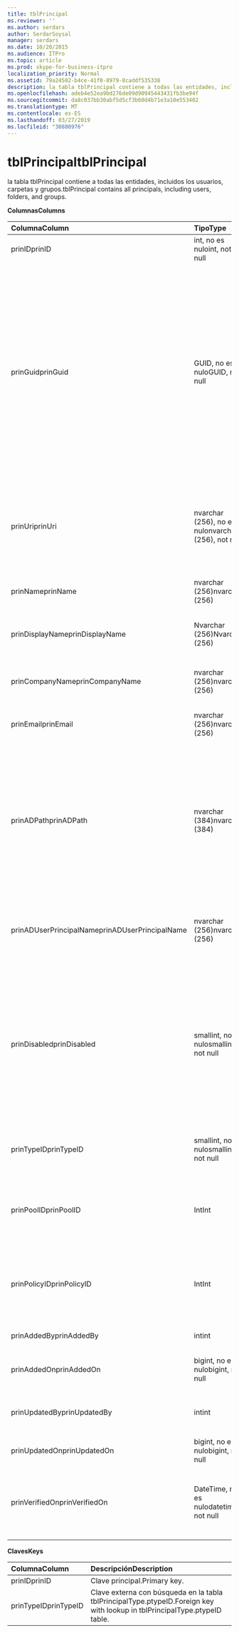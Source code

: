 ```yaml
---
title: tblPrincipal
ms.reviewer: ''
ms.author: serdars
author: SerdarSoysal
manager: serdars
ms.date: 10/20/2015
ms.audience: ITPro
ms.topic: article
ms.prod: skype-for-business-itpro
localization_priority: Normal
ms.assetid: 79a24502-b4ce-41f0-8979-8caddf535338
description: la tabla tblPrincipal contiene a todas las entidades, incluidos los usuarios, carpetas y grupos.
ms.openlocfilehash: adeb4e52ea9bd276de09d90945443431fb3be94f
ms.sourcegitcommit: da8c037bb30abf5d5cf3b60d4b71e3a10e553402
ms.translationtype: MT
ms.contentlocale: es-ES
ms.lasthandoff: 03/27/2019
ms.locfileid: "30880976"
---
```

# <a name="tblprincipal"></a><span data-ttu-id="7d576-103">tblPrincipal</span><span class="sxs-lookup"><span data-stu-id="7d576-103">tblPrincipal</span></span>
 
<span data-ttu-id="7d576-104">la tabla tblPrincipal contiene a todas las entidades, incluidos los usuarios, carpetas y grupos.</span><span class="sxs-lookup"><span data-stu-id="7d576-104">tblPrincipal contains all principals, including users, folders, and groups.</span></span>
  
<span data-ttu-id="7d576-105">**Columnas**</span><span class="sxs-lookup"><span data-stu-id="7d576-105">**Columns**</span></span>

|<span data-ttu-id="7d576-106">**Columna**</span><span class="sxs-lookup"><span data-stu-id="7d576-106">**Column**</span></span>|<span data-ttu-id="7d576-107">**Tipo**</span><span class="sxs-lookup"><span data-stu-id="7d576-107">**Type**</span></span>|<span data-ttu-id="7d576-108">**Descripción**</span><span class="sxs-lookup"><span data-stu-id="7d576-108">**Description**</span></span>|
|:-----|:-----|:-----|
|<span data-ttu-id="7d576-109">prinID</span><span class="sxs-lookup"><span data-stu-id="7d576-109">prinID</span></span>  <br/> |<span data-ttu-id="7d576-110">int, no es nulo</span><span class="sxs-lookup"><span data-stu-id="7d576-110">int, not null</span></span>  <br/> |<span data-ttu-id="7d576-111">Identificador de entidad de seguridad.</span><span class="sxs-lookup"><span data-stu-id="7d576-111">Principal ID.</span></span>  <br/> |
|<span data-ttu-id="7d576-112">prinGuid</span><span class="sxs-lookup"><span data-stu-id="7d576-112">prinGuid</span></span>  <br/> |<span data-ttu-id="7d576-113">GUID, no es nulo</span><span class="sxs-lookup"><span data-stu-id="7d576-113">GUID, not null</span></span>  <br/> |<span data-ttu-id="7d576-114">GUID de la entidad de seguridad.</span><span class="sxs-lookup"><span data-stu-id="7d576-114">Principal GUID.</span></span> <span data-ttu-id="7d576-115">A grandes rasgos se usa como una clave principal alternativa porque su significado se cruza en el espacio de los servicios de dominio de Active Directory.</span><span class="sxs-lookup"><span data-stu-id="7d576-115">This is broadly used as an alternate primary key because its meaning crosses over into the Active Directory Domain Services space.</span></span> <span data-ttu-id="7d576-116">(El GUID de una entidad de seguridad almacenado en caché es igual que el GUID del objeto de Active Directory correspondiente.)</span><span class="sxs-lookup"><span data-stu-id="7d576-116">(The GUID for a cached principal is equal to the corresponding Active Directory object GUID.)</span></span>  <br/> |
|<span data-ttu-id="7d576-117">prinUri</span><span class="sxs-lookup"><span data-stu-id="7d576-117">prinUri</span></span>  <br/> |<span data-ttu-id="7d576-118">nvarchar (256), no es nulo</span><span class="sxs-lookup"><span data-stu-id="7d576-118">nvarchar (256), not null</span></span>  <br/> |<span data-ttu-id="7d576-119">URI de la entidad de seguridad.</span><span class="sxs-lookup"><span data-stu-id="7d576-119">Principal URI.</span></span> <span data-ttu-id="7d576-120">La combinación de SIP se utiliza para los usuarios y ma-agrupados se utilizan para casi todo lo demás.</span><span class="sxs-lookup"><span data-stu-id="7d576-120">The SIP scheme is used for users, and ma-grp is used for almost everything else.</span></span>  <br/> |
|<span data-ttu-id="7d576-121">prinName</span><span class="sxs-lookup"><span data-stu-id="7d576-121">prinName</span></span>  <br/> |<span data-ttu-id="7d576-122">nvarchar (256)</span><span class="sxs-lookup"><span data-stu-id="7d576-122">nvarchar (256)</span></span>  <br/> |<span data-ttu-id="7d576-123">Nombre común.</span><span class="sxs-lookup"><span data-stu-id="7d576-123">Common name.</span></span> <span data-ttu-id="7d576-124">Se usa sólo por tipos de usuario.</span><span class="sxs-lookup"><span data-stu-id="7d576-124">Used only by user types.</span></span>  <br/> |
|<span data-ttu-id="7d576-125">prinDisplayName</span><span class="sxs-lookup"><span data-stu-id="7d576-125">prinDisplayName</span></span>  <br/> |<span data-ttu-id="7d576-126">Nvarchar (256)</span><span class="sxs-lookup"><span data-stu-id="7d576-126">Nvarchar (256)</span></span>  <br/> |<span data-ttu-id="7d576-127">Nombre para mostrar.</span><span class="sxs-lookup"><span data-stu-id="7d576-127">Display name.</span></span> <span data-ttu-id="7d576-128">Se usa sólo por tipos de usuario.</span><span class="sxs-lookup"><span data-stu-id="7d576-128">Used only by user types.</span></span>  <br/> |
|<span data-ttu-id="7d576-129">prinCompanyName</span><span class="sxs-lookup"><span data-stu-id="7d576-129">prinCompanyName</span></span>  <br/> |<span data-ttu-id="7d576-130">nvarchar (256)</span><span class="sxs-lookup"><span data-stu-id="7d576-130">nvarchar (256)</span></span>  <br/> |<span data-ttu-id="7d576-131">Nombre de la compañía.</span><span class="sxs-lookup"><span data-stu-id="7d576-131">Company name.</span></span> <span data-ttu-id="7d576-132">Se usa sólo por tipos de usuario.</span><span class="sxs-lookup"><span data-stu-id="7d576-132">Used only by user types.</span></span>  <br/> |
|<span data-ttu-id="7d576-133">prinEmail</span><span class="sxs-lookup"><span data-stu-id="7d576-133">prinEmail</span></span>  <br/> |<span data-ttu-id="7d576-134">nvarchar (256)</span><span class="sxs-lookup"><span data-stu-id="7d576-134">nvarchar (256)</span></span>  <br/> |<span data-ttu-id="7d576-135">Correo electrónico.</span><span class="sxs-lookup"><span data-stu-id="7d576-135">Email.</span></span> <span data-ttu-id="7d576-136">Se usa sólo por tipos de usuario.</span><span class="sxs-lookup"><span data-stu-id="7d576-136">Used only by user types.</span></span>  <br/> |
|<span data-ttu-id="7d576-137">prinADPath</span><span class="sxs-lookup"><span data-stu-id="7d576-137">prinADPath</span></span>  <br/> |<span data-ttu-id="7d576-138">nvarchar (384)</span><span class="sxs-lookup"><span data-stu-id="7d576-138">nvarchar (384)</span></span>  <br/> |<span data-ttu-id="7d576-139">Nombre de dominio de la que la entidad de seguridad es una versión en caché de objeto de Active Directory.</span><span class="sxs-lookup"><span data-stu-id="7d576-139">Domain name of the Active Directory object that the principal is a cached version of.</span></span> <span data-ttu-id="7d576-140">Puede ser Null para los tipos que no son objetos de Active Directory (por ejemplo, los usuarios del sistema).</span><span class="sxs-lookup"><span data-stu-id="7d576-140">Can be Null for types that are not Active Directory objects (such as system users).</span></span>  <br/> |
|<span data-ttu-id="7d576-141">prinADUserPrincipalName</span><span class="sxs-lookup"><span data-stu-id="7d576-141">prinADUserPrincipalName</span></span>  <br/> |<span data-ttu-id="7d576-142">nvarchar (256)</span><span class="sxs-lookup"><span data-stu-id="7d576-142">nvarchar (256)</span></span>  <br/> |<span data-ttu-id="7d576-143">Nombre principal de usuario del usuario (UPN).</span><span class="sxs-lookup"><span data-stu-id="7d576-143">User's user principal name (UPN).</span></span> <span data-ttu-id="7d576-144">Se usa sólo por tipos de usuario normal.</span><span class="sxs-lookup"><span data-stu-id="7d576-144">Used only by regular user types.</span></span>  <br/> |
|<span data-ttu-id="7d576-145">prinDisabled</span><span class="sxs-lookup"><span data-stu-id="7d576-145">prinDisabled</span></span>  <br/> |<span data-ttu-id="7d576-146">smallint, no es nulo</span><span class="sxs-lookup"><span data-stu-id="7d576-146">smallint, not null</span></span>  <br/> | <span data-ttu-id="7d576-147">0: entidad de seguridad está activa.</span><span class="sxs-lookup"><span data-stu-id="7d576-147">0: Principal is active.</span></span> <br/>  <span data-ttu-id="7d576-148">1: entidad de seguridad está deshabilitada porque están deshabilitadas las funciones SIP del usuario.</span><span class="sxs-lookup"><span data-stu-id="7d576-148">1: Principal is disabled because user's SIP capabilities are disabled.</span></span> <br/>  <span data-ttu-id="7d576-149">2: se elimina la entidad de seguridad porque se ha eliminado el objeto de AD asociado.</span><span class="sxs-lookup"><span data-stu-id="7d576-149">2: Principal is deleted because associated AD object has been deleted.</span></span> <br/> |
|<span data-ttu-id="7d576-150">prinTypeID</span><span class="sxs-lookup"><span data-stu-id="7d576-150">prinTypeID</span></span>  <br/> |<span data-ttu-id="7d576-151">smallint, no es nulo</span><span class="sxs-lookup"><span data-stu-id="7d576-151">smallint, not null</span></span>  <br/> |<span data-ttu-id="7d576-152">Tipo de entidad de seguridad (de la tabla tblPrincipalType).</span><span class="sxs-lookup"><span data-stu-id="7d576-152">Principal type (from tblPrincipalType table).</span></span>  <br/> |
|<span data-ttu-id="7d576-153">prinPoolID</span><span class="sxs-lookup"><span data-stu-id="7d576-153">prinPoolID</span></span>  <br/> |<span data-ttu-id="7d576-154">Int</span><span class="sxs-lookup"><span data-stu-id="7d576-154">Int</span></span>  <br/> |<span data-ttu-id="7d576-155">Skype para asignación de grupo de servidores de cliente empresarial para la entidad de seguridad.</span><span class="sxs-lookup"><span data-stu-id="7d576-155">Skype for Business client pool assignment for the principal.</span></span>  <br/> |
|<span data-ttu-id="7d576-156">prinPolicyID</span><span class="sxs-lookup"><span data-stu-id="7d576-156">prinPolicyID</span></span>  <br/> |<span data-ttu-id="7d576-157">Int</span><span class="sxs-lookup"><span data-stu-id="7d576-157">Int</span></span>  <br/> |<span data-ttu-id="7d576-158">Persistent Chat Server valor de directiva de usuario, si la directiva de tipo de etiqueta está presente.</span><span class="sxs-lookup"><span data-stu-id="7d576-158">Persistent Chat Server policy value for user, if tag type policy is present.</span></span>  <br/> |
|<span data-ttu-id="7d576-159">prinAddedBy</span><span class="sxs-lookup"><span data-stu-id="7d576-159">prinAddedBy</span></span>  <br/> |<span data-ttu-id="7d576-160">int</span><span class="sxs-lookup"><span data-stu-id="7d576-160">int</span></span>  <br/> |<span data-ttu-id="7d576-161">Identificador de entidad del creador.</span><span class="sxs-lookup"><span data-stu-id="7d576-161">Principal ID of the creator.</span></span>  <br/> |
|<span data-ttu-id="7d576-162">prinAddedOn</span><span class="sxs-lookup"><span data-stu-id="7d576-162">prinAddedOn</span></span>  <br/> |<span data-ttu-id="7d576-163">bigint, no es nulo</span><span class="sxs-lookup"><span data-stu-id="7d576-163">bigint, not null</span></span>  <br/> |<span data-ttu-id="7d576-164">Marca de tiempo para la hora de creación.</span><span class="sxs-lookup"><span data-stu-id="7d576-164">Time stamp for the creation time.</span></span>  <br/> |
|<span data-ttu-id="7d576-165">prinUpdatedBy</span><span class="sxs-lookup"><span data-stu-id="7d576-165">prinUpdatedBy</span></span>  <br/> |<span data-ttu-id="7d576-166">int</span><span class="sxs-lookup"><span data-stu-id="7d576-166">int</span></span>  <br/> |<span data-ttu-id="7d576-167">Identificador de la entidad de seguridad que actualizó por última vez esto.</span><span class="sxs-lookup"><span data-stu-id="7d576-167">ID of the principal that last updated this.</span></span>  <br/> |
|<span data-ttu-id="7d576-168">prinUpdatedOn</span><span class="sxs-lookup"><span data-stu-id="7d576-168">prinUpdatedOn</span></span>  <br/> |<span data-ttu-id="7d576-169">bigint, no es nulo</span><span class="sxs-lookup"><span data-stu-id="7d576-169">bigint, not null</span></span>  <br/> |<span data-ttu-id="7d576-170">Marca de tiempo para la última actualización.</span><span class="sxs-lookup"><span data-stu-id="7d576-170">Time stamp for the last update.</span></span>  <br/> |
|<span data-ttu-id="7d576-171">prinVerifiedOn</span><span class="sxs-lookup"><span data-stu-id="7d576-171">prinVerifiedOn</span></span>  <br/> |<span data-ttu-id="7d576-172">DateTime, no es nulo</span><span class="sxs-lookup"><span data-stu-id="7d576-172">datetime, not null</span></span>  <br/> |<span data-ttu-id="7d576-173">Actualización de fecha y hora de la última sincronización de Active Directory para la entidad de seguridad.</span><span class="sxs-lookup"><span data-stu-id="7d576-173">Date and time of the last Active Directory Sync refresh for the principal.</span></span>  <br/> |
   
<span data-ttu-id="7d576-174">**Claves**</span><span class="sxs-lookup"><span data-stu-id="7d576-174">**Keys**</span></span>

|<span data-ttu-id="7d576-175">**Columna**</span><span class="sxs-lookup"><span data-stu-id="7d576-175">**Column**</span></span>|<span data-ttu-id="7d576-176">**Descripción**</span><span class="sxs-lookup"><span data-stu-id="7d576-176">**Description**</span></span>|
|:-----|:-----|
|<span data-ttu-id="7d576-177">prinID</span><span class="sxs-lookup"><span data-stu-id="7d576-177">prinID</span></span>  <br/> |<span data-ttu-id="7d576-178">Clave principal.</span><span class="sxs-lookup"><span data-stu-id="7d576-178">Primary key.</span></span>  <br/> |
|<span data-ttu-id="7d576-179">prinTypeID</span><span class="sxs-lookup"><span data-stu-id="7d576-179">prinTypeID</span></span>  <br/> |<span data-ttu-id="7d576-180">Clave externa con búsqueda en la tabla tblPrincipalType.ptypeID.</span><span class="sxs-lookup"><span data-stu-id="7d576-180">Foreign key with lookup in tblPrincipalType.ptypeID table.</span></span>  <br/> |
   

